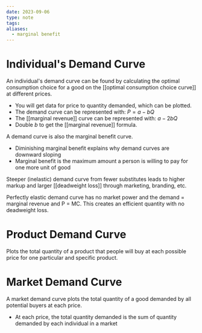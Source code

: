 ```yaml
---
date: 2023-09-06
type: note
tags: 
aliases:
  - marginal benefit
---
```


# Individual's Demand Curve
An individual's demand curve can be found by calculating the optimal consumption choice for a good on the [[optimal consumption choice curve]] at different prices.
- You will get data for price to quantity demanded, which can be plotted.
- The demand curve can be represented with: $P = a - bQ$
- The [[marginal revenue]] curve can be represented with: $a-2bQ$
- Double $b$ to get the [[marginal revenue]] formula.

A demand curve is also the marginal benefit curve.
- Diminishing marginal benefit explains why demand curves are downward sloping
- Marginal benefit is the maximum amount a person is willing to pay for one more unit of good

Steeper (inelastic) demand curve from fewer substitutes leads to higher markup and larger [[deadweight loss]] through marketing, branding, etc.

Perfectly elastic demand curve has no market power and the demand = marginal revenue and P = MC. This creates an efficient quantity with no deadweight loss.

# Product Demand Curve
Plots the total quantity of a product that people will buy at each possible price for one particular and specific product.

# Market Demand Curve
A market demand curve plots the total quantity of a good demanded by all potential buyers at each price.
- At each price, the total quantity demanded is the sum of quantity demanded by each individual in a market